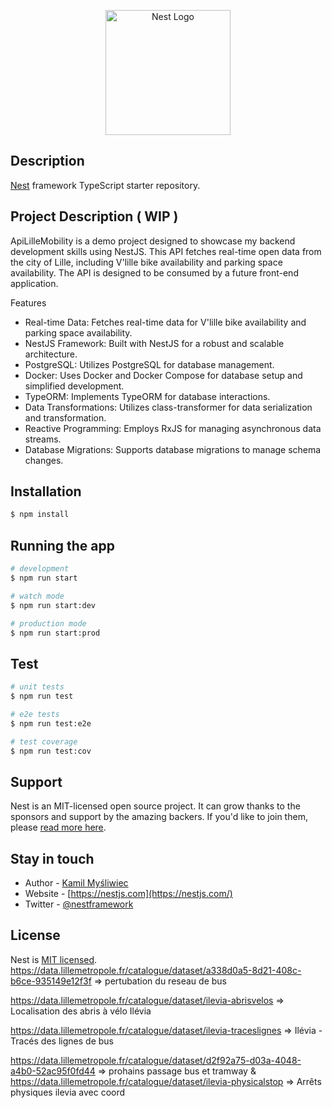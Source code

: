 <p align="center">
  <a href="http://nestjs.com/" target="blank"><img src="https://nestjs.com/img/logo-small.svg" width="200" alt="Nest Logo" /></a>
</p>

[circleci-image]: https://img.shields.io/circleci/build/github/nestjs/nest/master?token=abc123def456
[circleci-url]: https://circleci.com/gh/nestjs/nest

 
## Description

[Nest](https://github.com/nestjs/nest) framework TypeScript starter repository.


## Project Description ( WIP )

ApiLilleMobility is a demo project designed to showcase my backend development skills using NestJS. This API fetches real-time open data from the city of Lille, including V'lille bike availability and parking space availability. The API is designed to be consumed by a future front-end application.

Features
- Real-time Data: Fetches real-time data for V'lille bike availability and parking space availability.
- NestJS Framework: Built with NestJS for a robust and scalable architecture.
- PostgreSQL: Utilizes PostgreSQL for database management.
- Docker: Uses Docker and Docker Compose for database setup and simplified development.
- TypeORM: Implements TypeORM for database interactions.
- Data Transformations: Utilizes class-transformer for data serialization and transformation.
- Reactive Programming: Employs RxJS for managing asynchronous data streams.
- Database Migrations: Supports database migrations to manage schema changes.





## Installation

```bash
$ npm install
```

## Running the app

```bash
# development
$ npm run start

# watch mode
$ npm run start:dev

# production mode
$ npm run start:prod
```

## Test

```bash
# unit tests
$ npm run test

# e2e tests
$ npm run test:e2e

# test coverage
$ npm run test:cov
```

## Support

Nest is an MIT-licensed open source project. It can grow thanks to the sponsors and support by the amazing backers. If you'd like to join them, please [read more here](https://docs.nestjs.com/support).

## Stay in touch

- Author - [Kamil Myśliwiec](https://kamilmysliwiec.com)
- Website - [https://nestjs.com](https://nestjs.com/)
- Twitter - [@nestframework](https://twitter.com/nestframework)

## License

Nest is [MIT licensed](LICENSE).
https://data.lillemetropole.fr/catalogue/dataset/a338d0a5-8d21-408c-b6ce-935149e12f3f => pertubation du reseau de bus


https://data.lillemetropole.fr/catalogue/dataset/ilevia-abrisvelos => Localisation des abris à vélo Ilévia

https://data.lillemetropole.fr/catalogue/dataset/ilevia-traceslignes =>
Ilévia - Tracés des lignes de bus


https://data.lillemetropole.fr/catalogue/dataset/d2f92a75-d03a-4048-a4b0-52ac95f0fd44 => prohains passage bus et tramway
&
https://data.lillemetropole.fr/catalogue/dataset/ilevia-physicalstop => Arrêts physiques ilevia avec coord
